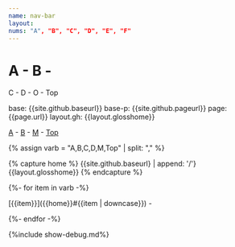 ```yaml
---
name: nav-bar
layout:
nums: "A", "B", "C", "D", "E", "F"
---
```

# A - B -
C - D - O - Top

base: {{site.github.baseurl}}
base-p: {{site.github.pageurl}}
page: {{page.url}}
layout.gh: {{layout.glosshome}}

[A]({{site.github.baseurl}}/{{layout.glosshome}}#a) -
[B]({{site.github.baseurl}}/{{layout.glosshome}}#b) -
[M]({{site.github.baseurl}}/{{layout.glosshome}}#m) -
[Top]({{site.github.baseurl}}/{{layout.glosshome}})

{% assign varb = "A,B,C,D,M,Top" | split: "," %}

{% capture home %}
{{site.github.baseurl} | append: '/'}{{layout.glosshome}}
{% endcapture %}

{%- for item in varb -%}

[{{item}}]({{home}}#{{item | downcase}}) -

{%- endfor -%}



{%include show-debug.md%}
